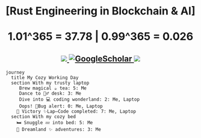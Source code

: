 <h1 align="center">
[Rust Engineering in Blockchain & AI] <br/> <br/> 1.01^365 = 37.78 | 0.99^365 = 0.026
  <h2 align="center">
    <a href="https://twitter.com/jwest951227">
        <img src="https://img.shields.io/badge/twitter-blue?style=flat-square&logo=twitter&logoColor=white">
    </a>
    <a href='https://t.me/jwest951227' target="_blank">
        <img alt='GoogleScholar' src='https://img.shields.io/badge/-Telegram-blue?style=flat&logo=telegram&logoColor=white&&color=0181FF'>
    </a>
    <a href="mailto:jwest951227@gmail.com">
        <img src="https://img.shields.io/badge/-Email-red?style=flat-square&logo=gmail&logoColor=white">
    </a>
  </h2>
</h1>

```mermaid
journey
  title My Cozy Working Day
  section With my trusty laptop
     Brew magical ☕️ tea: 5: Me 
     Dance to 🧙‍♂️ desk: 3: Me 
     Dive into 💻 coding wonderland: 2: Me, Laptop 
     Oops! 🚨Bug alert: 0: Me, Laptop 
    🎉 Victory ✨Lap—Code completed: 7: Me, Laptop 
  section With my cozy bed
    🛏️ Snuggle 💤 into bed: 5: Me 
    🌙 Dreamland ✨ adventures: 3: Me 
```
